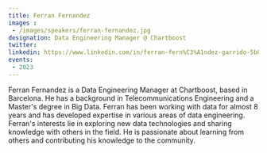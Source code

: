 ```yaml
---
title: Ferran Fernandez
images : 
 - /images/speakers/ferran-fernandez.jpg
designation: Data Engineering Manager @ Chartboost
twitter: 
linkedin: https://www.linkedin.com/in/ferran-fern%C3%A1ndez-garrido-5b087183/
events:
 - 2023
---
```


Ferran Fernandez is a Data Engineering Manager at Chartboost, based in Barcelona. He has a background in Telecommunications Engineering and a Master's degree in Big Data. Ferran has been working with data for almost 8 years and has developed expertise in various areas of data engineering.
Ferran's interests lie in exploring new data technologies and sharing knowledge with others in the field. He is passionate about learning from others and contributing his knowledge to the community.